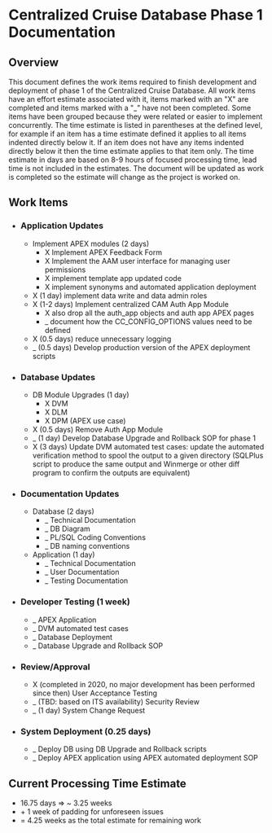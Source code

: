 # Centralized Cruise Database Phase 1 Documentation

## Overview
This document defines the work items required to finish development and deployment of phase 1 of the Centralized Cruise Database.  All work items have an effort estimate associated with it, items marked with an "X" are completed and items marked with a "_" have not been completed.  Some items have been grouped because they were related or easier to implement concurrently.  The time estimate is listed in parentheses at the defined level, for example if an item has a time estimate defined it applies to all items indented directly below it.  If an item does not have any items indented directly below it then the time estimate applies to that item only.  The time estimate in days are based on 8-9 hours of focused processing time, lead time is not included in the estimates.  The document will be updated as work is completed so the estimate will change as the project is worked on.

## Work Items
-   ### Application Updates
    -   Implement APEX modules (2 days)
        -   X Implement APEX Feedback Form
        -   X Implement the AAM user interface for managing user permissions
        -   X implement template app updated code
        -   X implement synonyms and automated application deployment
    -   X (1 day) implement data write and data admin roles
    -   X (1-2 days) Implement centralized CAM Auth App Module
        -   X also drop all the auth_app objects and auth app APEX pages
        -   _ document how the CC_CONFIG_OPTIONS values need to be defined
    -   X (0.5 days) reduce unnecessary logging
    -   _ (0.5 days) Develop production version of the APEX deployment scripts
-   ### Database Updates
    -   DB Module Upgrades (1 day)
        -   X DVM
        -   X DLM
        -   X DPM (APEX use case)
    -   X (0.5 days) Remove Auth App Module
    -   _ (1 day) Develop Database Upgrade and Rollback SOP for phase 1
    -   X (3 days) Update DVM automated test cases: update the automated verification method to spool the output to a given directory (SQLPlus script to produce the same output and Winmerge or other diff program to confirm the outputs are equivalent)
-   ### Documentation Updates
    -   Database (2 days)
        -   _ Technical Documentation
        -   _ DB Diagram
        -   _ PL/SQL Coding Conventions
        -   _ DB naming conventions
    -   Application (1 day)
        -   _ Technical Documentation
        -   _ User Documentation
        -   _ Testing Documentation
-   ### Developer Testing (1 week)
    -   _ APEX Application
    -   _ DVM automated test cases
    -   _ Database Deployment
    -   _ Database Upgrade and Rollback SOP
-   ### Review/Approval
    -   X (completed in 2020, no major development has been performed since then) User Acceptance Testing
    -   _ (TBD: based on ITS availability) Security Review
    -   _ (1 day) System Change Request
-   ### System Deployment (0.25 days)
    -   _ Deploy DB using DB Upgrade and Rollback scripts
    -   _ Deploy APEX application using APEX automated deployment SOP

## Current Processing Time Estimate
-   16.75 days => ~ 3.25 weeks
-   \+ 1 week of padding for unforeseen issues
-   = 4.25 weeks as the total estimate for remaining work
